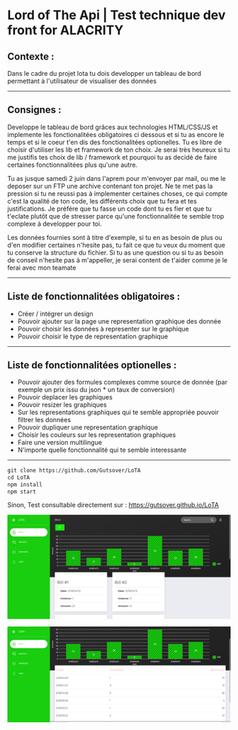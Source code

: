 # Lord of The Api | Test technique dev front for ALACRITY

## Contexte :

Dans le cadre du projet lota tu dois developper un tableau de bord permettant à l'utilisateur de visualiser des données

----------------------------------------------

## Consignes :

Developpe le tableau de bord grâces aux technologies HTML/CSS/JS et implemente les fonctionalitées obligatoires ci dessous et si tu as encore le temps et si le coeur t'en dis des fonctionalitées optionelles. Tu es libre de choisir d'utiliser les lib et framework de ton choix. Je serai très heureux si tu me justifis tes choix de lib / framework et pourquoi tu as decidé de faire certaines fonctionnalitées plus qu'une autre.

Tu as jusque samedi 2 juin dans l'aprem pour m'envoyer par mail, ou me le deposer sur un FTP une archive contenant ton projet. Ne te met pas la pression si tu ne reussi pas à implementer certaines choses, ce qui compte c'est la qualité de ton code, les différents choix que tu fera et tes justifications. Je préfére que tu fasse un code dont tu es fier et que tu t'eclate plutôt que de stresser parce qu'une fonctionnalitée te semble trop complexe à developper pour toi.

Les données fournies sont à titre d'exemple, si tu en as besoin de plus ou d'en modifier certaines n'hesite pas, tu fait ce que tu veux du moment que tu conserve la structure du fichier. Si tu as une question ou si tu as besoin de conseil n'hesite pas à m'appeller, je serai content de t'aider comme je le ferai avec mon teamate

________________________________________________________

## Liste de fonctionnalitées obligatoires :

* Créer / intégrer un design
* Pouvoir ajouter sur la page une representation graphique des donnée
* Pouvoir choisir les données à representer sur le graphique
* Pouvoir choisir le type de representation graphique

______________________________________________________________

## Liste de fonctionnalitées optionelles :

* Pouvoir ajouter des formules complexes comme source de donnée (par exemple un prix issu du json * un taux de conversion)
* Pouvoir deplacer les graphiques
* Pouvoir resizer les graphiques
* Sur les representations graphiques qui te semble appropriée pouvoir filtrer les données
* Pouvoir dupliquer une representation graphique
* Choisir les couleurs sur les representation graphiques
* Faire une version multilingue
* N'importe quelle fonctionnalité qui te semble interessante

______________________________________________________________

```
git clone https://github.com/Gutsover/LoTA
cd LoTA
npm install
npm start
```
Sinon, Test consultable directement sur : https://gutsover.github.io/LoTA

![Rendu final](src/assets/img/lota-bills.png "Rendu final")

![Rendu final](src/assets/img/lota-tabl.png "Rendu final")